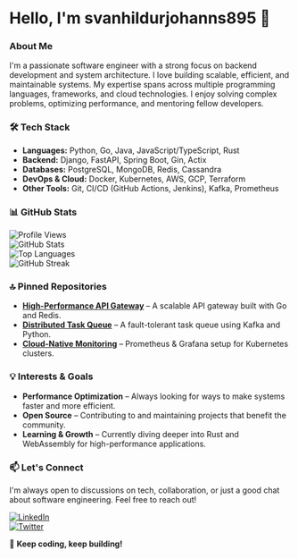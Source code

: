 # Hello, I'm svanhildurjohanns895 👋  

### **About Me**  
I'm a passionate software engineer with a strong focus on backend development and system architecture. I love building scalable, efficient, and maintainable systems. My expertise spans across multiple programming languages, frameworks, and cloud technologies. I enjoy solving complex problems, optimizing performance, and mentoring fellow developers.  

### **🛠️ Tech Stack**  
- **Languages:** Python, Go, Java, JavaScript/TypeScript, Rust  
- **Backend:** Django, FastAPI, Spring Boot, Gin, Actix  
- **Databases:** PostgreSQL, MongoDB, Redis, Cassandra  
- **DevOps & Cloud:** Docker, Kubernetes, AWS, GCP, Terraform  
- **Other Tools:** Git, CI/CD (GitHub Actions, Jenkins), Kafka, Prometheus  

### **📊 GitHub Stats**  

![Profile Views](https://komarev.com/ghpvc/?username=svanhildurjohanns895&color=blue)  
![GitHub Stats](https://github-readme-stats.vercel.app/api?username=svanhildurjohanns895&show_icons=true&theme=radical)  
![Top Languages](https://github-readme-stats.vercel.app/api/top-langs/?username=svanhildurjohanns895&layout=compact&theme=dracula)  
![GitHub Streak](https://streak-stats.demolab.com/?user=svanhildurjohanns895&theme=dark)  

### **🔝 Pinned Repositories**  
- **[High-Performance API Gateway](https://github.com/svanhildurjohanns895/api-gateway)** – A scalable API gateway built with Go and Redis.  
- **[Distributed Task Queue](https://github.com/svanhildurjohanns895/task-queue)** – A fault-tolerant task queue using Kafka and Python.  
- **[Cloud-Native Monitoring](https://github.com/svanhildurjohanns895/cloud-monitoring)** – Prometheus & Grafana setup for Kubernetes clusters.  

### **💡 Interests & Goals**  
- **Performance Optimization** – Always looking for ways to make systems faster and more efficient.  
- **Open Source** – Contributing to and maintaining projects that benefit the community.  
- **Learning & Growth** – Currently diving deeper into Rust and WebAssembly for high-performance applications.  

### **📫 Let's Connect**  
I'm always open to discussions on tech, collaboration, or just a good chat about software engineering. Feel free to reach out!  

[![LinkedIn](https://img.shields.io/badge/LinkedIn-0077B5?style=for-the-badge&logo=linkedin&logoColor=white)](https://www.linkedin.com/in/svanhildurjohanns895)  
[![Twitter](https://img.shields.io/badge/Twitter-1DA1F2?style=for-the-badge&logo=twitter&logoColor=white)](https://twitter.com/svanhildurjohanns895)  

🚀 **Keep coding, keep building!**
